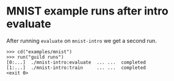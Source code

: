 # MNIST example runs after intro evaluate

After running `evaluate` on `mnist-intro` we get a second run.

    >>> cd("examples/mnist")
    >>> run("guild runs")
    [0:...]  ./mnist-intro:evaluate  ... ...  completed
    [1:...]  ./mnist-intro:train     ... ...  completed
    <exit 0>
